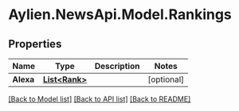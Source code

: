 # Aylien.NewsApi.Model.Rankings
## Properties

Name | Type | Description | Notes
------------ | ------------- | ------------- | -------------
**Alexa** | [**List&lt;Rank&gt;**](Rank.md) |  | [optional] 

[[Back to Model list]](../README.md#documentation-for-models) [[Back to API list]](../README.md#documentation-for-api-endpoints) [[Back to README]](../README.md)

